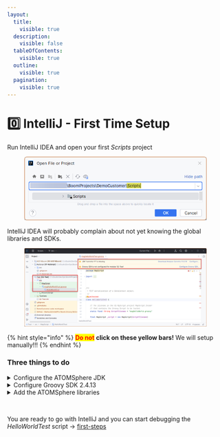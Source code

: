 ```yaml
---
layout:
  title:
    visible: true
  description:
    visible: false
  tableOfContents:
    visible: true
  outline:
    visible: true
  pagination:
    visible: true
---
```


# 0️⃣ IntelliJ - First Time Setup

Run IntelliJ IDEA and open your first _Scripts_ project

<div align="left">

<figure><img src=".gitbook/assets/Untitled.png" alt=""><figcaption></figcaption></figure>

</div>

IntelliJ IDEA will probably complain about not yet knowing the global libraries and SDKs.

<figure><img src=".gitbook/assets/Untitled 1.png" alt=""><figcaption></figcaption></figure>

{% hint style="info" %}
<mark style="color:red;">**Do not**</mark> **click on these yellow bars!** We will setup manually!!!
{% endhint %}

### Three things to do

<details>

<summary>Configure the ATOMSphere JDK</summary>

*   Open the Module settings or press F4 \
    **Platform Settings** → **SDKs** → **+** → **Add JDK …**\


    <div align="left">

    <figure><img src=".gitbook/assets/Untitled 2.png" alt="" width="491"><figcaption></figcaption></figure>

    </div>

<!---->

*   then add `C:\Program Files\Boomi AtomSphere\LocalAtom\jre`\
    and name it _`AtomSphere`_\


    <figure><img src="broken-reference" alt=""><figcaption></figcaption></figure>

</details>

<details>

<summary>Configure Groovy SDK 2.4.13</summary>

![](<.gitbook/assets/Untitled 4.png>)

Use **Library → Create … → Choose Groovy SDK** location

![](broken-reference)

Close the dialog → **OK** and stop! A project library can be used only in the current project. However, we want to use the Groovy SDK in all future projects. That's why we want to **configure it as a global library**.

![](<.gitbook/assets/Untitled 6.png>)

![](<.gitbook/assets/Untitled 7.png>)

</details>

<details>

<summary>Add the ATOMSphere libraries</summary>

In your Project Dialog (F4) add a **New Global Library Java** `C:\Program Files\Boomi AtomSphere\LocalAtom\lib`

<img src=".gitbook/assets/Untitled 8.png" alt="" data-size="original">

Add it to all Modules

![](<.gitbook/assets/Untitled 9.png>)

And, finally, give it a more meaningful name

![](<.gitbook/assets/Untitled 10.png>)

</details>

<figure><img src="broken-reference" alt=""><figcaption></figcaption></figure>

You are ready to go with IntelliJ and you can start debugging the _HelloWorldTest_ script -> [first-steps](first-steps/ "mention")
